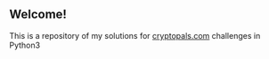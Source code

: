## Welcome!

This is a repository of my solutions for [cryptopals.com](https://cryptopals.com) challenges in Python3
